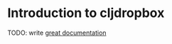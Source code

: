 # Introduction to cljdropbox

TODO: write [great documentation](http://jacobian.org/writing/what-to-write/)
